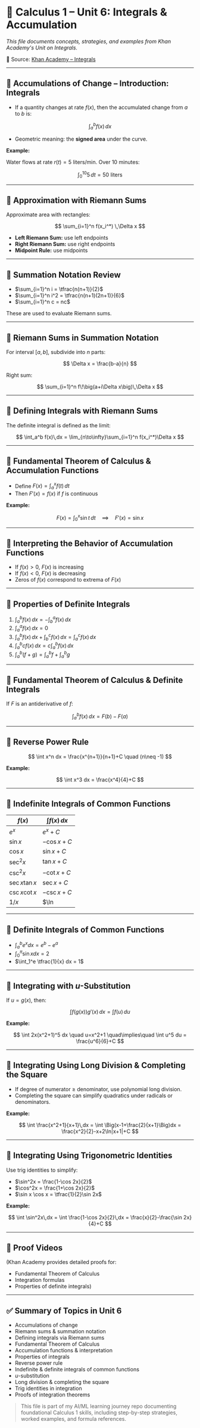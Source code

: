 # 📘 Calculus 1 – Unit 6: Integrals & Accumulation

*This file documents concepts, strategies, and examples from Khan Academy's Unit on Integrals.*

🔗 Source: [Khan Academy – Integrals](https://www.khanacademy.org/math/calculus-1/cs1-integrals)

---

## 📌 Accumulations of Change – Introduction: Integrals

* If a quantity changes at rate $f(x)$, then the accumulated change from $a$ to $b$ is:

$$
\int_a^b f(x)\,dx
$$

* Geometric meaning: the **signed area** under the curve.

**Example:**

Water flows at rate $r(t)=5$ liters/min. Over 10 minutes:

$$
\int_0^{10} 5\,dt = 50 \ \text{liters}
$$

---

## 📌 Approximation with Riemann Sums

Approximate area with rectangles:

$$
\sum_{i=1}^n f(x_i^*) \,\Delta x
$$

* **Left Riemann Sum:** use left endpoints  
* **Right Riemann Sum:** use right endpoints  
* **Midpoint Rule:** use midpoints

---

## 📌 Summation Notation Review

* $\sum_{i=1}^n i = \tfrac{n(n+1)}{2}$  
* $\sum_{i=1}^n i^2 = \tfrac{n(n+1)(2n+1)}{6}$  
* $\sum_{i=1}^n c = nc$

These are used to evaluate Riemann sums.

---

## 📌 Riemann Sums in Summation Notation

For interval $[a,b]$, subdivide into $n$ parts:

$$
\Delta x = \frac{b-a}{n}
$$

Right sum:

$$
\sum_{i=1}^n f\!\big(a+i\Delta x\big)\,\Delta x
$$

---

## 📌 Defining Integrals with Riemann Sums

The definite integral is defined as the limit:

$$
\int_a^b f(x)\,dx = \lim_{n\to\infty}\sum_{i=1}^n f(x_i^*)\Delta x
$$

---

## 📌 Fundamental Theorem of Calculus & Accumulation Functions

* Define $F(x)=\int_a^x f(t)\,dt$  
* Then $F'(x)=f(x)$ if $f$ is continuous

**Example:**

$$
F(x)=\int_0^x \sin t\,dt \quad\implies\quad F'(x)=\sin x
$$

---

## 📌 Interpreting the Behavior of Accumulation Functions

* If $f(x)>0$, $F(x)$ is increasing  
* If $f(x)<0$, $F(x)$ is decreasing  
* Zeros of $f(x)$ correspond to extrema of $F(x)$

---

## 📌 Properties of Definite Integrals

1. $\int_a^b f(x)\,dx = -\int_b^a f(x)\,dx$  
2. $\int_a^a f(x)\,dx = 0$  
3. $\int_a^b f(x)\,dx+\int_b^c f(x)\,dx=\int_a^c f(x)\,dx$  
4. $\int_a^b c f(x)\,dx = c\int_a^b f(x)\,dx$  
5. $\int_a^b (f+g)=\int_a^b f + \int_a^b g$

---

## 📌 Fundamental Theorem of Calculus & Definite Integrals

If $F$ is an antiderivative of $f$:

$$
\int_a^b f(x)\,dx = F(b)-F(a)
$$

---

## 📌 Reverse Power Rule

$$
\int x^n dx = \frac{x^{n+1}}{n+1}+C \quad (n\neq -1)
$$

**Example:**

$$
\int x^3 dx = \frac{x^4}{4}+C
$$

---

## 📌 Indefinite Integrals of Common Functions

| $f(x)$          | $\int f(x)\,dx$ |
|-----------------|-----------------|
| $e^x$           | $e^x+C$ |
| $\sin x$        | $-\cos x+C$ |
| $\cos x$        | $\sin x+C$ |
| $\sec^2 x$      | $\tan x+C$ |
| $\csc^2 x$      | $-\cot x+C$ |
| $\sec x \tan x$ | $\sec x+C$ |
| $\csc x \cot x$ | $-\csc x+C$ |
| $1/x$           | $\ln|x|+C$ |

---

## 📌 Definite Integrals of Common Functions

* $\int_a^b e^x dx = e^b-e^a$  
* $\int_0^\pi \sin x dx = 2$  
* $\int_1^e \tfrac{1}{x} dx = 1$

---

## 📌 Integrating with $u$-Substitution

If $u=g(x)$, then:

$$
\int f(g(x))g'(x)\,dx = \int f(u)\,du
$$

**Example:**

$$
\int 2x(x^2+1)^5 dx \quad u=x^2+1 \quad\implies\quad \int u^5 du = \frac{u^6}{6}+C
$$

---

## 📌 Integrating Using Long Division & Completing the Square

* If degree of numerator $\geq$ denominator, use polynomial long division.  
* Completing the square can simplify quadratics under radicals or denominators.

**Example:**

$$
\int \frac{x^2+1}{x+1}\,dx = \int \Big(x-1+\frac{2}{x+1}\Big)dx = \frac{x^2}{2}-x+2\ln|x+1|+C
$$

---

## 📌 Integrating Using Trigonometric Identities

Use trig identities to simplify:

* $\sin^2x = \frac{1-\cos 2x}{2}$  
* $\cos^2x = \frac{1+\cos 2x}{2}$  
* $\sin x \cos x = \tfrac{1}{2}\sin 2x$

**Example:**

$$
\int \sin^2x\,dx = \int \frac{1-\cos 2x}{2}\,dx = \frac{x}{2}-\frac{\sin 2x}{4}+C
$$

---

## 📌 Proof Videos

(Khan Academy provides detailed proofs for:  
* Fundamental Theorem of Calculus  
* Integration formulas  
* Properties of definite integrals)

---

## ✅ Summary of Topics in Unit 6

* Accumulations of change  
* Riemann sums & summation notation  
* Defining integrals via Riemann sums  
* Fundamental Theorem of Calculus  
* Accumulation functions & interpretation  
* Properties of integrals  
* Reverse power rule  
* Indefinite & definite integrals of common functions  
* $u$-substitution  
* Long division & completing the square  
* Trig identities in integration  
* Proofs of integration theorems

> This file is part of my AI/ML learning journey repo documenting foundational Calculus 1 skills, including step-by-step strategies, worked examples, and formula references.
